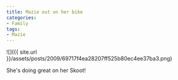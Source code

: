 ```yaml
---
title: Mazie out on her bike
categories:
- Family
tags:
- Mazie
---
```


![]({{ site.url }}/assets/posts/2009/69717f4ea28207ff525b80ec4ee37ba3.png)
  



She's doing great on her Skoot!
